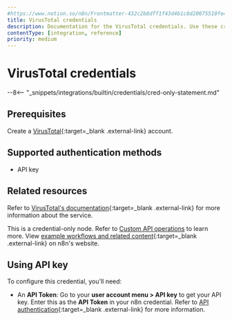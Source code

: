 ```yaml
---
#https://www.notion.so/n8n/Frontmatter-432c2b8dff1f43d4b1c8d20075510fe4
title: VirusTotal credentials
description: Documentation for the VirusTotal credentials. Use these credentials to authenticate VirusTotal in n8n, a workflow automation platform.
contentType: [integration, reference]
priority: medium
---
```


# VirusTotal credentials

--8<-- "_snippets/integrations/builtin/credentials/cred-only-statement.md"

## Prerequisites

Create a [VirusTotal](https://www.virustotal.com){:target=_blank .external-link} account.

## Supported authentication methods

- API key

## Related resources

Refer to [VirusTotal's documentation](https://docs.virustotal.com/reference/overview){:target=_blank .external-link} for more information about the service.

This is a credential-only node. Refer to [Custom API operations](/integrations/custom-operations/) to learn more. View [example workflows and related content](https://n8n.io/integrations/virustotal/){:target=_blank .external-link} on n8n's website.


## Using API key

To configure this credential, you'll need:

- An **API Token**: Go to your **user account menu > API key** to get your API key. Enter this as the **API Token** in your n8n credential. Refer to [API authentication](https://docs.virustotal.com/reference/authentication){:target=_blank .external-link} for more information.
